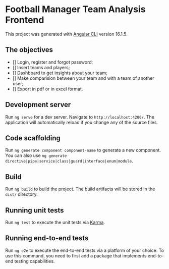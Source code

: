 # Football Manager Team Analysis Frontend

This project was generated with [Angular CLI](https://github.com/angular/angular-cli) version 16.1.5.

## The objectives

- [] Login, register and forgot password;
- [] Insert teams and players;
- [] Dashboard to get insights about your team;
- [] Make comparision between your team and with a team of another user;
- [] Export in pdf or in excel format.

## Development server

Run `ng serve` for a dev server. Navigate to `http://localhost:4200/`. The application will automatically reload if you change any of the source files.

## Code scaffolding

Run `ng generate component component-name` to generate a new component. You can also use `ng generate directive|pipe|service|class|guard|interface|enum|module`.

## Build

Run `ng build` to build the project. The build artifacts will be stored in the `dist/` directory.

## Running unit tests

Run `ng test` to execute the unit tests via [Karma](https://karma-runner.github.io).

## Running end-to-end tests

Run `ng e2e` to execute the end-to-end tests via a platform of your choice. To use this command, you need to first add a package that implements end-to-end testing capabilities.
